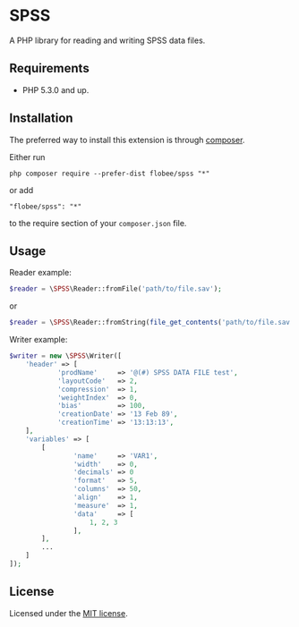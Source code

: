 SPSS
====
A PHP library for reading and writing SPSS data files.

## Requirements
* PHP 5.3.0 and up.

## Installation

The preferred way to install this extension is through [composer](http://getcomposer.org/download/).

Either run

```
php composer require --prefer-dist flobee/spss "*"
```

or add

```
"flobee/spss": "*"
```

to the require section of your `composer.json` file.


## Usage

Reader example:
```php
$reader = \SPSS\Reader::fromFile('path/to/file.sav');
```
or
```php
$reader = \SPSS\Reader::fromString(file_get_contents('path/to/file.sav'));
```

Writer example:

```php
$writer = new \SPSS\Writer([
    'header' => [
            'prodName'     => '@(#) SPSS DATA FILE test',
            'layoutCode'   => 2,
            'compression'  => 1,
            'weightIndex'  => 0,
            'bias'         => 100,
            'creationDate' => '13 Feb 89',
            'creationTime' => '13:13:13',
    ],
    'variables' => [
        [
                'name'     => 'VAR1',
                'width'    => 0,
                'decimals' => 0
                'format'   => 5,
                'columns'  => 50,
                'align'    => 1,
                'measure'  => 1,
                'data'     => [
                    1, 2, 3
                ],
        ],
        ...
    ]
]);
```

## License
Licensed under the [MIT license](http://opensource.org/licenses/MIT).
